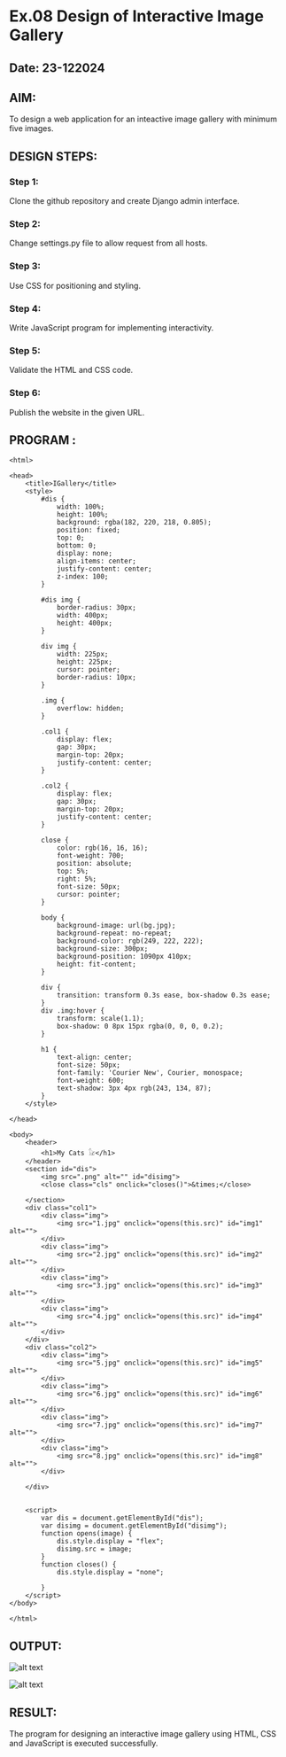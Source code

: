 # Ex.08 Design of Interactive Image Gallery
## Date: 23-122024

## AIM:
To design a web application for an inteactive image gallery with minimum five images.

## DESIGN STEPS:

### Step 1:
Clone the github repository and create Django admin interface.

### Step 2:
Change settings.py file to allow request from all hosts.

### Step 3:
Use CSS for positioning and styling.

### Step 4:
Write JavaScript program for implementing interactivity.

### Step 5:
Validate the HTML and CSS code.

### Step 6:
Publish the website in the given URL.

## PROGRAM :
```
<html>

<head>
    <title>IGallery</title>
    <style>
        #dis {
            width: 100%;
            height: 100%;
            background: rgba(182, 220, 218, 0.805);
            position: fixed;
            top: 0;
            bottom: 0;
            display: none;
            align-items: center;
            justify-content: center;
            z-index: 100;
        }

        #dis img {
            border-radius: 30px;
            width: 400px;
            height: 400px;
        }

        div img {
            width: 225px;
            height: 225px;
            cursor: pointer;
            border-radius: 10px;
        }

        .img {
            overflow: hidden;
        }

        .col1 {
            display: flex;
            gap: 30px;
            margin-top: 20px;
            justify-content: center;
        }

        .col2 {
            display: flex;
            gap: 30px;
            margin-top: 20px;
            justify-content: center;
        }

        close {
            color: rgb(16, 16, 16);
            font-weight: 700;
            position: absolute;
            top: 5%;
            right: 5%;
            font-size: 50px;
            cursor: pointer;
        }

        body {
            background-image: url(bg.jpg);
            background-repeat: no-repeat;
            background-color: rgb(249, 222, 222);
            background-size: 300px;
            background-position: 1090px 410px;
            height: fit-content;
        }

        div {
            transition: transform 0.3s ease, box-shadow 0.3s ease;
        }
        div .img:hover {
            transform: scale(1.1);
            box-shadow: 0 8px 15px rgba(0, 0, 0, 0.2);
        }

        h1 {
            text-align: center;
            font-size: 50px;
            font-family: 'Courier New', Courier, monospace;
            font-weight: 600;
            text-shadow: 3px 4px rgb(243, 134, 87);
        }
    </style>

</head>

<body>
    <header>
        <h1>My Cats 𓃠</h1>
    </header>
    <section id="dis">
        <img src=".png" alt="" id="disimg">
        <close class="cls" onclick="closes()">&times;</close>

    </section>
    <div class="col1">
        <div class="img">
            <img src="1.jpg" onclick="opens(this.src)" id="img1" alt="">
        </div>
        <div class="img">
            <img src="2.jpg" onclick="opens(this.src)" id="img2" alt="">
        </div>
        <div class="img">
            <img src="3.jpg" onclick="opens(this.src)" id="img3" alt="">
        </div>
        <div class="img">
            <img src="4.jpg" onclick="opens(this.src)" id="img4" alt="">
        </div>
    </div>
    <div class="col2">
        <div class="img">
            <img src="5.jpg" onclick="opens(this.src)" id="img5" alt="">
        </div>
        <div class="img">
            <img src="6.jpg" onclick="opens(this.src)" id="img6" alt="">
        </div>
        <div class="img">
            <img src="7.jpg" onclick="opens(this.src)" id="img7" alt="">
        </div>
        <div class="img">
            <img src="8.jpg" onclick="opens(this.src)" id="img8" alt="">
        </div>

    </div>


    <script>
        var dis = document.getElementById("dis");
        var disimg = document.getElementById("disimg");
        function opens(image) {
            dis.style.display = "flex";
            disimg.src = image;
        }
        function closes() {
            dis.style.display = "none";

        }
    </script>
</body>

</html>
```
## OUTPUT:

![alt text](output1.png)

![alt text](output2.png)

## RESULT:
The program for designing an interactive image gallery using HTML, CSS and JavaScript is executed successfully.
